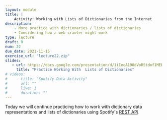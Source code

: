 ```yaml
---
layout: module
title: |
    Activity: Working with Lists of Dictionaries from the Internet
description:
    - More practice with dictionaries / lists of dictionaries
    - Considering how a web crawler might work
type: lecture
draft: 0
num: 22
due_date: 2021-11-15
exercise_url: "lecture22.zip"
slides: 
   - url: https://docs.google.com/presentation/d/1iIecA190dVoRStdof1MEE5xk6rjTe_hJDLefwUgtbdU/edit?usp=sharing
     title: "Practice Working With  Lists of Dictionaries"
# videos:
#    - title: "Spotify Data Activity"
#      url: ""
#      live: 1
#      duration: ""
---
```


Today we will continue practicing how to work with dictionary data representations and lists of dictionaries using Spotify's <a href="https://developer.spotify.com/documentation/web-api/reference/#/operations/search" target="_blank">REST API</a>.
